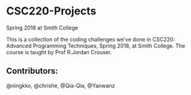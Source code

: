 # CSC220-Projects
Spring 2018 at Smith College

This is a collection of the coding challenges we've done in CSC220: Advanced Programming Techniques, Spring 2018, at Smith College. The course is taught by Prof R.Jordan Crouser.

## Contributors:
@ningkko, @chrishe, @Qia-Qia, @Yanwanz

